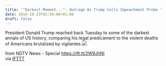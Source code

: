 ```yaml
---
title: '"Darkest Moment...": Outrage As Trump Calls Impeachment Probe "Lynching"'
date: 2019-10-23T02:59:00+01:00
draft: false
---
```


President Donald Trump reached back Tuesday to some of the darkest annals of US history, comparing his legal predicament to the violent deaths of Americans brutalized by vigilantes.![](http://feeds.feedburner.com/~r/NDTV-LatestNews/~4/wQEYZxviE_c)  
  
from NDTV News - Special https://ift.tt/2W9JhNl  
via [IFTTT](https://ifttt.com/?ref=da&site=blogger)
